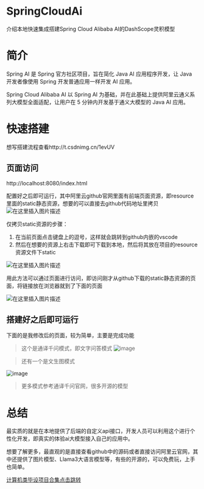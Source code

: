 # SpringCloudAi
介绍本地快速集成搭建Spring Cloud Alibaba AI的DashScope灵积模型

# 简介
Spring AI 是 Spring 官方社区项目，旨在简化 Java AI 应用程序开发，让 Java 开发者像使用 Spring 开发普通应用一样开发 AI 应用。

Spring Cloud Alibaba AI 以 Spring AI 为基础，并在此基础上提供阿里云通义系列大模型全面适配，让用户在 5 分钟内开发基于通义大模型的 Java AI 应用。

# 快速搭建

想写搭建流程查看http://t.csdnimg.cn/1evUV


## 页面访问
 http://localhost:8080/index.html

配置好之后即可运行，其中阿里云github官网里面有前端页面资源，即resource里面的static静态资源，想要的可以直接去github代码地址里拷贝
![在这里插入图片描述](https://img-blog.csdnimg.cn/direct/f2665ad1343449ba9570dd6396d75f26.png)


仅拷贝static资源的步骤：

1. 在当前页面点击键盘上的逗号，这样就会跳转到github内嵌的vscode
2. 然后在想要的资源上右击下载即可下载到本地，然后将其放在项目的resource资源文件下static

![在这里插入图片描述](https://img-blog.csdnimg.cn/direct/dd3423f8ddba4e518409cf7a0f172923.png)

用此方法可以通过页面进行访问，即访问刚才从github下载的static静态资源的页面，将链接放在浏览器就到了下面的页面

![在这里插入图片描述](https://img-blog.csdnimg.cn/direct/bac468f81624468c8b8247108c7dc775.png)


## 搭建好之后即可运行

下面的是我修改后的页面，较为简单，主要是完成功能

> 这个是通译千问模式，即文字问答模式
![image](https://github.com/luooin/SpringCloudAi/assets/85004172/bbea5aa8-f5f9-4573-9be8-12dff68de2c0)


> 还有一个是文生图模式

![image](https://github.com/luooin/SpringCloudAi/assets/85004172/741697d2-f632-44e4-a52e-c774ed0bf26e)

> 更多模式参考通译千问官网，很多开源的模型

# 总结
最实质的就是在本地提供了后端的自定义api接口，开发人员可以利用这个进行个性化开发，即真实的体验ai大模型接入自己的应用中。

想要了解更多，最直观的是直接查看github中的源码或者直接访问阿里云官网，其中还提供了图片模型、Llama3大语言模型等，有些的开源的，可以免费玩，上手也简单。


[计算机类毕设项目合集点击跳转](http://t.csdnimg.cn/qQgGv)


